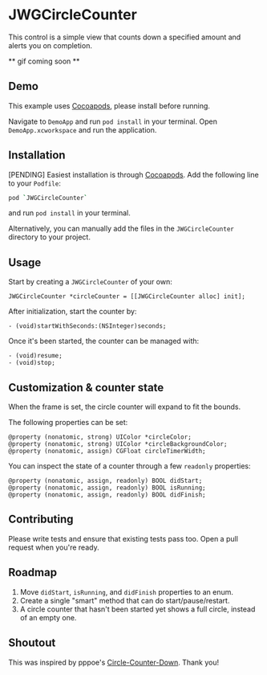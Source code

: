JWGCircleCounter
=========

This control is a simple view that counts down a specified amount and alerts you on completion.

** gif coming soon **

Demo
---

This example uses [Cocoapods], please install before running.

Navigate to `DemoApp` and run `pod install` in your terminal. Open `DemoApp.xcworkspace` and run the application.

Installation
---

[PENDING] Easiest installation is through [Cocoapods]. Add the following line to your `Podfile`:
```sh
pod `JWGCircleCounter`
```
and run `pod install` in your terminal.

Alternatively, you can manually add the files in the `JWGCircleCounter` directory to your project.

Usage
--

Start by creating a `JWGCircleCounter` of your own:

```ios
JWGCircleCounter *circleCounter = [[JWGCircleCounter alloc] init];
```

After initialization, start the counter by:
```ios
- (void)startWithSeconds:(NSInteger)seconds;
```

Once it's been started, the counter can be managed with:
```ios
- (void)resume;
- (void)stop;
```

Customization & counter state
--
When the frame is set, the circle counter will expand to fit the bounds.

The following properties can be set:
```ios
@property (nonatomic, strong) UIColor *circleColor;
@property (nonatomic, strong) UIColor *circleBackgroundColor;
@property (nonatomic, assign) CGFloat circleTimerWidth;
```

You can inspect the state of a counter through a few `readonly` properties:
```ios
@property (nonatomic, assign, readonly) BOOL didStart;
@property (nonatomic, assign, readonly) BOOL isRunning;
@property (nonatomic, assign, readonly) BOOL didFinish;
```

Contributing
--

Please write tests and ensure that existing tests pass too. Open a pull request when you're ready.

Roadmap
--
1. Move `didStart`, `isRunning`, and `didFinish` properties to an enum.
2. Create a single "smart" method that can do start/pause/restart.
3. A circle counter that hasn't been started yet shows a full circle, instead of an empty one.

Shoutout
--

This was inspired by pppoe's [Circle-Counter-Down]. Thank you!

[Cocoapods]: http://cocoapods.org/
[Circle-Counter-Down]: https://github.com/pppoe/Circle-Counter-Down

